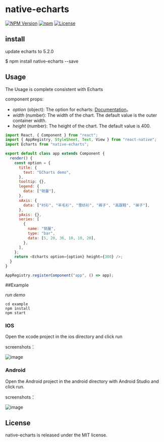 # native-echarts

[![NPM Version](https://img.shields.io/npm/v/native-echarts.svg?style=flat)](https://www.npmjs.org/package/native-echarts)
[![npm](https://img.shields.io/npm/dm/native-echarts.svg?style=flat)](https://www.npmjs.org/package/native-echarts)
[![License](http://img.shields.io/npm/l/native-echarts.svg?style=flat)](https://raw.githubusercontent.com/somonus/react-native-echarts/master/LICENSE.md)

## install

update echarts to 5.2.0

$ npm install native-echarts --save

## Usage

The Usage is complete consistent with Echarts

component props:

- _option_ (object): The option for echarts: [Documentation](http://echarts.baidu.com/option.html#title)。
- _width_ (number): The width of the chart. The default value is the outer container width.
- _height_ (number): The height of the chart. The default value is 400.

```js
import React, { Component } from "react";
import { AppRegistry, StyleSheet, Text, View } from "react-native";
import Echarts from "native-echarts";

export default class app extends Component {
  render() {
    const option = {
      title: {
        text: "ECharts demo",
      },
      tooltip: {},
      legend: {
        data: ["销量"],
      },
      xAxis: {
        data: ["衬衫", "羊毛衫", "雪纺衫", "裤子", "高跟鞋", "袜子"],
      },
      yAxis: {},
      series: [
        {
          name: "销量",
          type: "bar",
          data: [5, 20, 36, 10, 10, 20],
        },
      ],
    };
    return <Echarts option={option} height={300} />;
  }
}

AppRegistry.registerComponent("app", () => app);
```

##Example

_run demo_

```
cd example
npm install
npm start
```

### IOS

Open the xcode project in the ios directory and click run

screenshots：

![image](https://github.com/somonus/react-native-echarts/blob/master/example/demoIOS.png)

### Android

Open the Android project in the android directory with Android Studio and click run.

screenshots：

![image](https://github.com/somonus/react-native-echarts/blob/master/example/demoAndroid.png)

## License

native-echarts is released under the MIT license.
